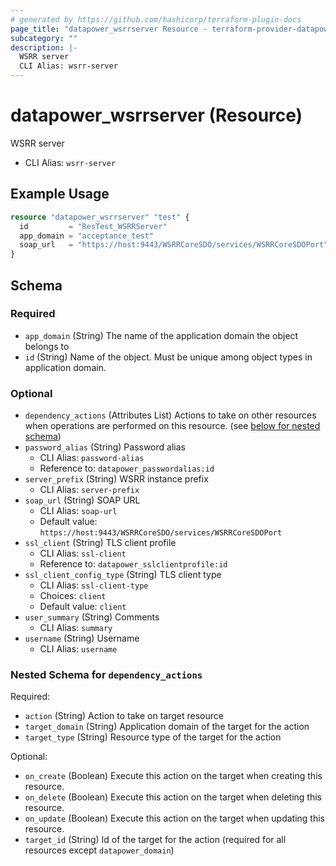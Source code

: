 ```yaml
---
# generated by https://github.com/hashicorp/terraform-plugin-docs
page_title: "datapower_wsrrserver Resource - terraform-provider-datapower"
subcategory: ""
description: |-
  WSRR server
  CLI Alias: wsrr-server
---
```


# datapower_wsrrserver (Resource)

WSRR server
  - CLI Alias: `wsrr-server`

## Example Usage

```terraform
resource "datapower_wsrrserver" "test" {
  id         = "ResTest_WSRRServer"
  app_domain = "acceptance_test"
  soap_url   = "https://host:9443/WSRRCoreSDO/services/WSRRCoreSDOPort"
}
```

<!-- schema generated by tfplugindocs -->
## Schema

### Required

- `app_domain` (String) The name of the application domain the object belongs to
- `id` (String) Name of the object. Must be unique among object types in application domain.

### Optional

- `dependency_actions` (Attributes List) Actions to take on other resources when operations are performed on this resource. (see [below for nested schema](#nestedatt--dependency_actions))
- `password_alias` (String) Password alias
  - CLI Alias: `password-alias`
  - Reference to: `datapower_passwordalias:id`
- `server_prefix` (String) WSRR instance prefix
  - CLI Alias: `server-prefix`
- `soap_url` (String) SOAP URL
  - CLI Alias: `soap-url`
  - Default value: `https://host:9443/WSRRCoreSDO/services/WSRRCoreSDOPort`
- `ssl_client` (String) TLS client profile
  - CLI Alias: `ssl-client`
  - Reference to: `datapower_sslclientprofile:id`
- `ssl_client_config_type` (String) TLS client type
  - CLI Alias: `ssl-client-type`
  - Choices: `client`
  - Default value: `client`
- `user_summary` (String) Comments
  - CLI Alias: `summary`
- `username` (String) Username
  - CLI Alias: `username`

<a id="nestedatt--dependency_actions"></a>
### Nested Schema for `dependency_actions`

Required:

- `action` (String) Action to take on target resource
- `target_domain` (String) Application domain of the target for the action
- `target_type` (String) Resource type of the target for the action

Optional:

- `on_create` (Boolean) Execute this action on the target when creating this resource.
- `on_delete` (Boolean) Execute this action on the target when deleting this resource.
- `on_update` (Boolean) Execute this action on the target when updating this resource.
- `target_id` (String) Id of the target for the action (required for all resources except `datapower_domain`)
